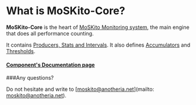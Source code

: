 # What is MoSKito-Core?

**MoSKito-Core** is the heart of [MoSKito Monitoring system](https://moskito.org), the main engine that does all performance counting.

It contains [Producers, Stats and Intervals](https://confluence.opensource.anotheria.net/display/MSK/MoSKito+Concepts#MoSKitoConcepts-producers). It also defines [Accumulators](https://confluence.opensource.anotheria.net/display/MSK/MoSKito+Concepts#MoSKitoConcepts-accumulators) and [Thresholds](https://confluence.opensource.anotheria.net/display/MSK/MoSKito+Concepts#MoSKitoConcepts-thresholds).

#### [Component's Documentation page](https://confluence.opensource.anotheria.net/display/MSK/MoSKito-Core)


###Any questions? 

Do not hesitate and write to [moskito@anotheria.net](mailto: moskito@anotheria.net).
